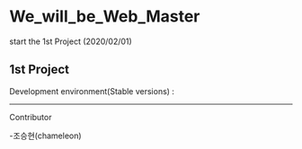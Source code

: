 # We_will_be_Web_Master

start the 1st Project (2020/02/01) 



## 1st Project

Development environment(Stable versions) :







------

Contributor

-조승현(chameleon)